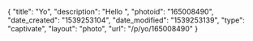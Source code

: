 {
    "title": "Yo",
    "description": "Hello ",
    "photoid": "165008490",
    "date_created": "1539253104",
    "date_modified": "1539253139",
    "type": "captivate",
    "layout": "photo",
    "url": "\/p\/yo\/165008490"
}